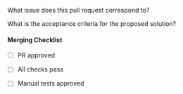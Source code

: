 What issue does this pull request correspond to?

What is the acceptance criteria for the proposed solution?

#### Merging Checklist

- [ ] PR approved

- [ ] All checks pass

- [ ] Manual tests approved